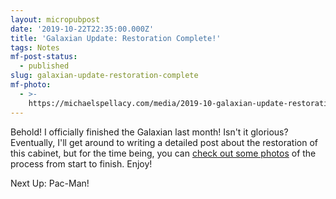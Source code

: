 ```yaml
---
layout: micropubpost
date: '2019-10-22T22:35:00.000Z'
title: 'Galaxian Update: Restoration Complete!'
tags: Notes
mf-post-status:
  - published
slug: galaxian-update-restoration-complete
mf-photo:
  - >-
    https://michaelspellacy.com/media/2019-10-galaxian-update-restoration-complete/1571783755422.jpg
---
```

Behold! I officially finished the Galaxian last month! Isn&#39;t it glorious? Eventually, I&#39;ll get around to writing a detailed post about the restoration of this cabinet, but for the time being, you can [check out some photos](https://photos.app.goo.gl/WSSfYPSoPKM52WKr7) of the process from start to finish. Enjoy!

Next Up: Pac-Man!
